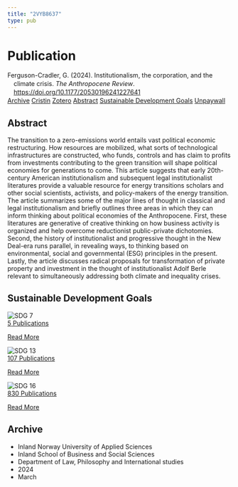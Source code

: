 ```yaml
---
title: "2VYB8637"
type: pub
---
```

<h1>Publication</h1>
<article id="csl-bib-container-2VYB8637" class="csl-bib-container">
  <div class="csl-bib-body" style="line-height: 1.35; padding-left: 1em; text-indent:-1em;">
  <div class="csl-entry">Ferguson-Cradler, G. (2024). Institutionalism, the corporation, and the climate crisis. <i>The Anthropocene Review</i>. <a href="https://doi.org/10.1177/20530196241227641">https://doi.org/10.1177/20530196241227641</a></div>
</div>
  <div class="csl-bib-buttons">
    <a href="#taxonomy-article-2VYB8637" class="csl-bib-button">Archive</a>
    <a href="https://app.cristin.no/results/show.jsf?id=2255575" alt="Cristin URL" class="csl-bib-button">Cristin</a>
    <a href="http://zotero.org/groups/5402882/items/2VYB8637" alt="Zotero URL" class="csl-bib-button">Zotero</a>
    <a href="#abstract-article-2VYB8637" class="csl-bib-button">Abstract</a>
    <a href="#sdg-article-2VYB8637" class="csl-bib-button">Sustainable Development Goals</a>
    <a href="https://journals.sagepub.com/doi/pdf/10.1177/20530196241227641" class="csl-bib-button">Unpaywall</a>
  </div>
  <div id="csl-bib-meta-container-2VYB8637"></div>
</article>
<div id="csl-bib-meta-2VYB8637" class="csl-bib-meta">
  <article id="abstract-article-2VYB8637" class="abstract-article">
    <h1>Abstract</h1>
    The transition to a zero-emissions world entails vast political economic restructuring. How resources are mobilized, what sorts of technological infrastructures are constructed, who funds, controls and has claim to profits from investments contributing to the green transition will shape political economies for generations to come. This article suggests that early 20th-century American institutionalism and subsequent legal institutionalist literatures provide a valuable resource for energy transitions scholars and other social scientists, activists, and policy-makers of the energy transition. The article summarizes some of the major lines of thought in classical and legal institutionalism and briefly outlines three areas in which they can inform thinking about political economies of the Anthropocene. First, these literatures are generative of creative thinking on how business activity is organized and help overcome reductionist public-private dichotomies. Second, the history of institutionalist and progressive thought in the New Deal-era runs parallel, in revealing ways, to thinking based on environmental, social and governmental (ESG) principles in the present. Lastly, the article discusses radical proposals for transformation of private property and investment in the thought of institutionalist Adolf Berle relevant to simultaneously addressing both climate and inequality crises.
  </article>
  <article id="sdg-article-2VYB8637" class="sdg-article">
    <h1>Sustainable Development Goals</h1>
    <div class="sdg-container"><div id="sdg7" class="sdg"> <img src="{{< params subfolder >}}images/sdg/sdg07_en.png" class="image" alt="SDG 7"> <div class="sdg-overlay"> <a href="{{< params subfolder >}}en/archive/?sdg=7#archive" class="sdg-publication-count"><span>5</span> Publications</a> <p><a href="https://sdgs.un.org/goals/goal7" class="sdg-read-more">Read More</a></p> </div> </div> <div id="sdg13" class="sdg"> <img src="{{< params subfolder >}}images/sdg/sdg13_en.png" class="image" alt="SDG 13"> <div class="sdg-overlay"> <a href="{{< params subfolder >}}en/archive/?sdg=13#archive" class="sdg-publication-count"><span>107</span> Publications</a> <p><a href="https://sdgs.un.org/goals/goal13" class="sdg-read-more">Read More</a></p> </div> </div> <div id="sdg16" class="sdg"> <img src="{{< params subfolder >}}images/sdg/sdg16_en.png" class="image" alt="SDG 16"> <div class="sdg-overlay"> <a href="{{< params subfolder >}}en/archive/?sdg=16#archive" class="sdg-publication-count"><span>830</span> Publications</a> <p><a href="https://sdgs.un.org/goals/goal16" class="sdg-read-more">Read More</a></p> </div> </div></div>
  </article>
  <article id="taxonomy-article-2VYB8637" class="taxonomy-article">
    <h1>Archive</h1>
    <ul>
      <li>Inland Norway University of Applied Sciences</li>
      <li>Inland School of Business and Social Sciences</li>
      <li>Department of Law, Philosophy and International studies</li>
      <li>2024</li>
      <li>March</li>
    </ul>
  </article>
</div>
